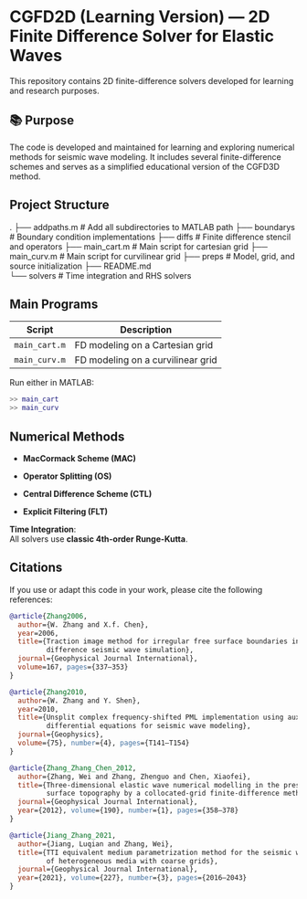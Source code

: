 # CGFD2D (Learning Version) — 2D Finite Difference Solver for Elastic Waves

This repository contains 2D finite-difference solvers developed for learning and research purposes. 

## 📚 Purpose

The code is developed and maintained for learning and exploring numerical methods for seismic wave modeling. It includes several finite-difference schemes and serves as a simplified educational version of the CGFD3D method.


## Project Structure
.
├── addpaths.m    # Add all subdirectories to MATLAB path
├── boundarys     # Boundary condition implementations
├── diffs         # Finite difference stencil and operators
├── main_cart.m   # Main script for cartesian grid
├── main_curv.m   # Main script for curvilinear grid
├── preps         # Model, grid, and source initialization
├── README.md  
└── solvers       # Time integration and RHS solvers


##  Main Programs

| Script         | Description                        |
|----------------|------------------------------------|
| `main_cart.m`  | FD modeling on a Cartesian grid     |
| `main_curv.m`  | FD modeling on a curvilinear grid   |

Run either in MATLAB:

```matlab
>> main_cart
>> main_curv
```

##  Numerical Methods

- **MacCormack Scheme (MAC)**  

- **Operator Splitting (OS)**  

- **Central Difference Scheme (CTL)**  

- **Explicit Filtering (FLT)**  

**Time Integration**:  
All solvers use **classic 4th-order Runge-Kutta**. 


##  Citations

If you use or adapt this code in your work, please cite the following references:
```bibtex
@article{Zhang2006,
  author={W. Zhang and X.f. Chen},
  year=2006,
  title={Traction image method for irregular free surface boundaries in finite
         difference seismic wave simulation},
  journal={Geophysical Journal International},
  volume=167, pages={337–353}
}

@article{Zhang2010,
  author={W. Zhang and Y. Shen},
  year=2010,
  title={Unsplit complex frequency-shifted PML implementation using auxiliary
         differential equations for seismic wave modeling},
  journal={Geophysics},
  volume={75}, number={4}, pages={T141–T154}
}

@article{Zhang_Zhang_Chen_2012,
  author={Zhang, Wei and Zhang, Zhenguo and Chen, Xiaofei},
  title={Three-dimensional elastic wave numerical modelling in the presence of
         surface topography by a collocated-grid finite-difference method on curvilinear grids},
  journal={Geophysical Journal International},
  year={2012}, volume={190}, number={1}, pages={358–378}
}

@article{Jiang_Zhang_2021,
  author={Jiang, Luqian and Zhang, Wei},
  title={TTI equivalent medium parametrization method for the seismic waveform modelling
         of heterogeneous media with coarse grids},
  journal={Geophysical Journal International},
  year={2021}, volume={227}, number={3}, pages={2016–2043}
}
```
